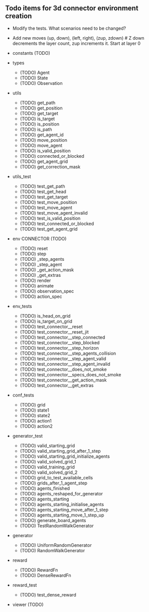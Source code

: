 ## Todo items for 3d connector environment creation 
* Modify the tests. What scenarios need to be changed? 
* Add new moves (up, down), (left, right), (zup, zdown) # Z down decrements the layer count, zup increments it. Start at layer 0 


* constants (TODO) 

* types 
    - (TODO) Agent
    - (TODO) State 
    - (TODO) Observation 

* utils
    - (TODO) get_path
    - (TODO) get_position
    - (TODO) get_target
    - (TODO) is_target
    - (TODO) is_position
    - (TODO) is_path
    - (TODO) get_agent_id
    - (TODO) move_position
    - (TODO) move_agent
    - (TODO) is_valid_position
    - (TODO) connected_or_blocked
    - (TODO) get_agent_grid
    - (TODO) get_correction_mask


* utils_test 
    - (TODO) test_get_path
    - (TODO) test_get_head
    - (TODO) test_get_target
    - (TODO) test_move_position
    - (TODO) test_move_agent
    - (TODO) test_move_agent_invalid
    - (TODO) test_is_valid_position
    - (TODO) test_connected_or_blocked
    - (TODO) test_get_agent_grid

* env CONNECTOR (TODO) 
    - (TODO) reset 
    - (TODO) step
    - (TODO) _step_agents 
    - (TODO) _step_agent 
    - (TODO) _get_action_mask 
    - (TODO) _get_extras                          
    - (TODO) render 
    - (TODO) animate
    - (TODO) observation_spec 
    - (TODO) action_spec    
      
* env_tests
    - (TODO) is_head_on_grid
    - (TODO) is_target_on_grid
    - (TODO) test_connector__reset
    - (TODO) test_connector__reset_jit
    - (TODO) test_connector__step_connected
    - (TODO) test_connector__step_blocked
    - (TODO) test_connector__step_horizon
    - (TODO) test_connector__step_agents_collision
    - (TODO) test_connector__step_agent_valid
    - (TODO) test_connector__step_agent_invalid
    - (TODO) test_connector__does_not_smoke
    - (TODO) test_connector__specs_does_not_smoke
    - (TODO) test_connector__get_action_mask
    - (TODO) test_connector__get_extras
* conf_tests 
    - (TODO) grid
    - (TODO) state1
    - (TODO) state2
    - (TODO) action1
    - (TODO) action2



* generator_test 
    - (TODO) valid_starting_grid
    - (TODO) valid_starting_grid_after_1_step
    - (TODO) valid_starting_grid_initialize_agents
    - (TODO) valid_solved_grid_1
    - (TODO) valid_training_grid
    - (TODO) valid_solved_grid_2
    - (TODO) grid_to_test_available_cells
    - (TODO) grids_after_1_agent_step
    - (TODO) agents_finished
    - (TODO) agents_reshaped_for_generator
    - (TODO) agents_starting
    - (TODO) agents_starting_initialise_agents
    - (TODO) agents_starting_move_after_1_step
    - (TODO) agents_starting_move_1_step_up
    - (TODO) generate_board_agents
    - (TODO) TestRandomWalkGenerator 

* generator
    - (TODO) UniformRandomGenerator 
    - (TODO) RandomWalkGenerator 

* reward 
    - (TODO) RewardFn
    - (TODO) DenseRewardFn

* reward_test 
    - (TODO) test_dense_reward 

* viewer (TODO) 